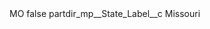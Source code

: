 <?xml version="1.0" encoding="UTF-8"?>
<CustomMetadata xmlns="http://soap.sforce.com/2006/04/metadata" xmlns:xsi="http://www.w3.org/2001/XMLSchema-instance" xmlns:xsd="http://www.w3.org/2001/XMLSchema">
    <label>MO</label>
    <protected>false</protected>
    <values>
        <field>partdir_mp__State_Label__c</field>
        <value xsi:type="xsd:string">Missouri</value>
    </values>
</CustomMetadata>
